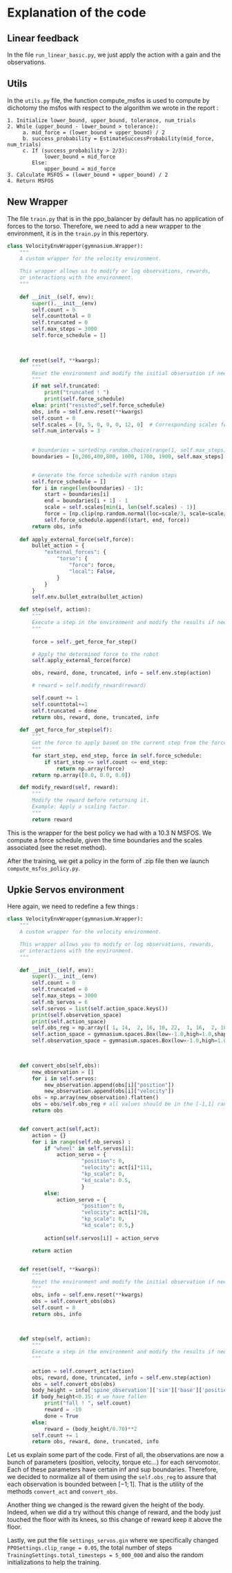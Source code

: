 # Explanation of the code

## Linear feedback

In the file `run_linear_basic.py`, we just apply the action with a gain and the observations.

## Utils

In the `utils.py` file, the function compute_msfos is used to compute by dichotomy the msfos with respect to the algorithm we wrote in the report :

```plaintext
1. Initialize lower_bound, upper_bound, tolerance, num_trials
2. While (upper_bound - lower_bound > tolerance):
     a. mid_force = (lower_bound + upper_bound) / 2
     b. success_probability = EstimateSuccessProbability(mid_force, num_trials)
     c. If (success_probability > 2/3):
            lower_bound = mid_force
        Else:
            upper_bound = mid_force
3. Calculate MSFOS = (lower_bound + upper_bound) / 2
4. Return MSFOS
```

## New Wrapper

The file `train.py` that is in the ppo_balancer by default has no application of forces to the torso. Therefore, we need to add a new wrapper to the environment, it is in the `train.py` in this repertory.

```python
class VelocityEnvWrapper(gymnasium.Wrapper):
    """
    A custom wrapper for the velocity environment.

    This wrapper allows us to modify or log observations, rewards,
    or interactions with the environment.
    """
    
    def __init__(self, env):
        super().__init__(env)
        self.count = 0
        self.counttotal = 0
        self.truncated = 0
        self.max_steps = 3000
        self.force_schedule = []
        


    def reset(self, **kwargs):
        """
        Reset the environment and modify the initial observation if needed.
        """
        if not self.truncated:
            print("truncated ! ")
            print(self.force_schedule)
        else: print("resisted",self.force_schedule)
        obs, info = self.env.reset(**kwargs)
        self.count = 0
        self.scales = [0, 5, 0, 9, 0, 12, 0]  # Corresponding scales for the random values
        self.num_intervals = 3
        
        
        # boundaries = sorted(np.random.choice(range(1, self.max_steps), self.num_intervals - 1, replace=False))
        boundaries = [0,200,400,800, 1000, 1700, 1900, self.max_steps]


        # Generate the force schedule with random steps
        self.force_schedule = []
        for i in range(len(boundaries) - 1):
            start = boundaries[i]
            end = boundaries[i + 1] - 1
            scale = self.scales[min(i, len(self.scales) - 1)]
            force = [np.clip(np.random.normal(loc=scale/3, scale=scale/2),-scale,scale), 0.0, 0.0]
            self.force_schedule.append((start, end, force))
        return obs, info
    
    def apply_external_force(self,force):
        bullet_action = {
            "external_forces": {
                "torso": {
                    "force": force,
                    "local": False,
                }
            }
        }
        self.env.bullet_extra(bullet_action)

    def step(self, action):
        """
        Execute a step in the environment and modify the results if needed.
        """
        
        force = self._get_force_for_step()

        # Apply the determined force to the robot
        self.apply_external_force(force)

        obs, reward, done, truncated, info = self.env.step(action)

        # reward = self.modify_reward(reward)

        self.count += 1
        self.counttotal+=1
        self.truncated = done
        return obs, reward, done, truncated, info
    
    def _get_force_for_step(self):
        """
        Get the force to apply based on the current step from the force schedule.
        """
        for start_step, end_step, force in self.force_schedule:
            if start_step <= self.count <= end_step:
                return np.array(force)
        return np.array([0.0, 0.0, 0.0])

    def modify_reward(self, reward):
        """
        Modify the reward before returning it.
        Example: Apply a scaling factor.
        """
        return reward
```
This is the wrapper for the best policy we had with a 10.3 N MSFOS. We compute a force schedule, given the time boundaries and the scales associated (see the reset method).

After the training, we get a policy in the form of .zip file then we launch `compute_msfos_policy.py`.

## Upkie Servos environment

Here again, we need to redefine a few things : 

```python
class VelocityEnvWrapper(gymnasium.Wrapper):
    """
    A custom wrapper for the velocity environment.

    This wrapper allows you to modify or log observations, rewards,
    or interactions with the environment.
    """
    
    def __init__(self, env):
        super().__init__(env)
        self.count = 0
        self.truncated = 0
        self.max_steps = 3000
        self.nb_servos = 6
        self.servos = list(self.action_space.keys())
        print(self.observation_space)
        print(self.action_space)
        self.obs_reg = np.array([ 1, 14,  2, 16, 10, 22,  1, 16,  2, 18, 13, 31.0])
        self.action_space = gymnasium.spaces.Box(low=-1.0,high=1.0,shape=(self.nb_servos,))
        self.observation_space = gymnasium.spaces.Box(low=-1.0,high=1.0,shape=(2*self.nb_servos,))

        

    def convert_obs(self,obs):
        new_observation = []
        for i in self.servos:
            new_observation.append(obs[i]["position"])
            new_observation.append(obs[i]["velocity"])
        obs = np.array(new_observation).flatten()
        obs = obs/self.obs_reg # all values should be in the [-1,1] range
        return obs


    def convert_act(self,act):
        action = {}
        for i in range(self.nb_servos) :
            if "wheel" in self.servos[i]:
                action_servo = {
                        "position": 0,
                        "velocity": act[i]*111,
                        "kp_scale": 0,
                        "kd_scale": 0.5,
                        }
            else:
                action_servo = {
                        "position": 0,
                        "velocity": act[i]*28,
                        "kp_scale": 0,
                        "kd_scale": 0.5,}
             
            action[self.servos[i]] = action_servo

        return action


    def reset(self, **kwargs):
        """
        Reset the environment and modify the initial observation if needed.
        """
        obs, info = self.env.reset(**kwargs)
        obs = self.convert_obs(obs)
        self.count = 0
        return obs, info

    

    def step(self, action):
        """
        Execute a step in the environment and modify the results if needed.
        """
        
        action = self.convert_act(action)
        obs, reward, done, truncated, info = self.env.step(action)
        obs = self.convert_obs(obs)
        body_height = info['spine_observation']['sim']['base']['position'][2]
        if body_height<0.35: # we have fallen
            print("fall ! ", self.count)
            reward = -10
            done = True
        else:
            reward = (body_height/0.70)**2
        self.count += 1
        return obs, reward, done, truncated, info
```

Let us explain some part of the code. First of all, the observations are now a bunch of parameters (position, velocity, torque etc...) for each servomotor. Each of these parameters have certain inf and sup boundaries. Therefore, we decided to normalize all of them using the `self.obs_reg` to assure that each observation is bounded between $[-1;1]$. That is the utility of the methods `convert_act` and `convert_obs`.

Another thing we changed is the reward given the height of the body. Indeed, when we did a try without this change of reward, and the body just touched the floor with its knees, so this change of reward keep it above the floor.

Lastly, we put the file `settings_servos.gin` where we specifically changed `PPOSettings.clip_range = 0.05`, the total number of steps `TrainingSettings.total_timesteps = 5_000_000` and also the random initializations to help the training.